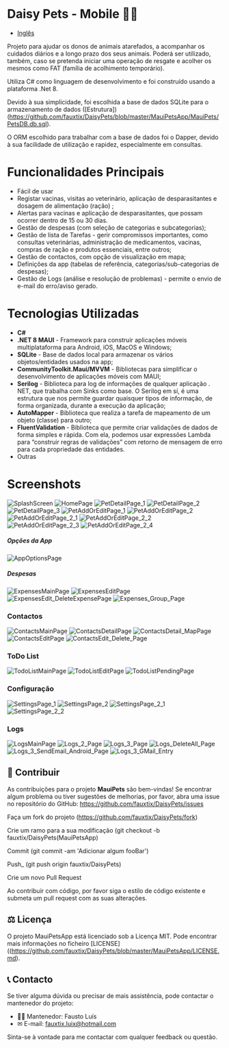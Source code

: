 # Daisy Pets - Mobile 🐶🐱

- [Inglês](./README.md)

Projeto para ajudar os donos de animais atarefados, a acompanhar os cuidados diários e a longo prazo dos seus animais.
Poderá ser utilizado, também, caso se pretenda iniciar uma operação de resgate e acolher os mesmos como FAT (família de acolhimento temporário).

Utiliza C# como linguagem de desenvolvimento e foi construído usando a plataforma .Net 8.

Devido à sua simplicidade, foi escolhida a base de dados SQLite para o armazenamento de dados ([Estrutura])(https://github.com/fauxtix/DaisyPets/blob/master/MauiPetsApp/MauiPets/PetsDB.db.sql).

O ORM escolhido para trabalhar com a base de dados foi o Dapper, devido à sua facilidade de utilização e rapidez, especialmente em consultas.

# Funcionalidades Principais

- Fácil de usar
- Registar vacinas, visitas ao veterinário, aplicação de desparasitantes e dosagem de alimentação (ração) ;
- Alertas para vacinas e aplicação de desparasitantes, que possam ocorrer dentro de 15 ou 30 dias.
- Gestão de despesas (com seleção de categorias e subcategorias);
- Gestão de lista de Tarefas - gerir compromissos importantes, como consultas veterinárias, administração de medicamentos, vacinas, compras de ração e produtos essenciais, entre outros;
- Gestão de contactos, com opção de visualização em mapa;
- Definições da app (tabelas de referência, categorias/sub-categorias de despesas);
- Gestão de Logs (análise e resolução de problemas) - permite o envio de e-mail do erro/aviso gerado.

# Tecnologias Utilizadas

- **C#**
- **.NET 8 MAUI** - Framework para construir aplicações móveis multiplataforma para Android, iOS, MacOS e Windows;
- **SQLite** - Base de dados local para armazenar os vários objetos/entidades usados na app;
- **CommunityToolkit.Maui/MVVM** - Bibliotecas para simplificar o desenvolvimento de aplicações móveis com MAUI;
- **Serilog** - Biblioteca para log de informações de qualquer aplicação . NET, que trabalha com Sinks como base. 
  O Serilog em sí, é uma estrutura que nos permite guardar quaisquer tipos de informação, de forma organizada, durante a execução da aplicação;
- **AutoMapper** - Biblioteca que realiza a tarefa de mapeamento de um objeto (classe) para outro;
- **FluentValidation** - Biblioteca que permite criar validações de dados de forma simples e rápida. 
  Com ela, podemos usar expressões Lambda para “construir regras de validações” com retorno de mensagem de erro para cada propriedade das entidades.
- Outras

# Screenshots

![SplashScreen](https://github.com/user-attachments/assets/26dc5f35-0b42-4f00-9265-c9cb3eff764c)
![HomePage](https://github.com/user-attachments/assets/cc01bcc7-bac6-46bb-b622-7679dc8f614a)
![PetDetailPage_1](https://github.com/user-attachments/assets/dde659f8-e2ee-4bc4-9d01-8364d6fdf213)
![PetDetailPage_2](https://github.com/user-attachments/assets/f3cb8493-e8fe-4950-a1de-761633844abc)
![PetDetailPage_3](https://github.com/user-attachments/assets/4debeeb0-e81b-40e0-9e36-f4dfbdfaf575)
![PetAddOrEditPage_1](https://github.com/user-attachments/assets/43a58263-5466-49cf-98e4-df8bdb789198)
![PetAddOrEditPage_2](https://github.com/user-attachments/assets/4c7fa20a-4829-4f6e-957c-6f41573a1ec0)
![PetAddOrEditPage_2_1](https://github.com/user-attachments/assets/d030a3f8-05c7-43df-80e4-45848b6f52c4)
![PetAddOrEditPage_2_2](https://github.com/user-attachments/assets/cac39949-5b9e-45df-8160-fbf1b4d5b973)
![PetAddOrEditPage_2_3](https://github.com/user-attachments/assets/2ba9c8fd-1372-442d-9e5f-e619fb6260fc)
![PetAddOrEditPage_2_4](https://github.com/user-attachments/assets/da6e8db0-6627-42c7-9207-75799f3bbefd)

##### Opções da App

![AppOptionsPage](https://github.com/user-attachments/assets/fcf7b839-2c81-4395-a9ae-d6926ed1188b)

##### Despesas

![ExpensesMainPage](https://github.com/user-attachments/assets/b5f368be-8b70-4452-a05c-97f9156bec76)
![ExpensesEditPage](https://github.com/user-attachments/assets/f2f5c0b8-806e-4da6-a8e2-aeafce2a4efe)
![ExpensesEdit_DeleteExpensePage](https://github.com/user-attachments/assets/8669fb15-cd88-47e8-bcf5-884c6d90f8ca)
![Expenses_Group_Page](https://github.com/user-attachments/assets/872c1632-6746-4d67-8baf-43f83c45520e)

### Contactos

![ContactsMainPage](https://github.com/user-attachments/assets/e145f13b-6f82-415f-813a-39aadd3a2e7d)
![ContactsDetailPage](https://github.com/user-attachments/assets/ef499037-6d9d-44f9-a0ce-89afce54d34c)
![ContactsDetail_MapPage](https://github.com/user-attachments/assets/79b83b0b-c717-416a-8205-1c15d492f704)
![ContactsEditPage](https://github.com/user-attachments/assets/6f13f976-2712-4cbf-806a-ae574749e38f)
![ContactsEdit_Delete_Page](https://github.com/user-attachments/assets/4a718e6f-6de3-4367-93d3-94bd0028b916)

### ToDo List

![TodoListMainPage](https://github.com/user-attachments/assets/a173456e-e66f-4ab8-9bd7-34923f5b0d73)
![TodoListEditPage](https://github.com/user-attachments/assets/b54614d3-74c5-4af9-b831-ab78e035f81f)
![TodoListPendingPage](https://github.com/user-attachments/assets/8222bd72-1e9e-4e39-82ff-fe877c93fb05)

### Configuração

![SettingsPage_1](https://github.com/user-attachments/assets/1bafe3dc-e6e3-4e4b-80ef-63ca8a95a574)
![SettingsPage_2](https://github.com/user-attachments/assets/4d9802c5-0802-4618-ab50-fb9418786677)
![SettingsPage_2_1](https://github.com/user-attachments/assets/bdd7b2ea-747d-407e-8804-1df772c28421)
![SettingsPage_2_2](https://github.com/user-attachments/assets/705060fc-4025-4cb2-a0ce-e3d314fd0c28)

### Logs

![LogsMainPage](https://github.com/user-attachments/assets/11b31434-366c-42e2-b7f1-82f044831403)
![Logs_2_Page](https://github.com/user-attachments/assets/f9ca7961-e558-4bd3-9a8b-5aa06956bc97)
![Logs_3_Page](https://github.com/user-attachments/assets/047426d0-55dd-43e2-82a6-99bfeca6252e)
![Logs_DeleteAll_Page](https://github.com/user-attachments/assets/b572309d-07f4-4069-a62a-e8ab53112d65)
![Logs_3_SendEmail_Android_Page](https://github.com/user-attachments/assets/6fd7a63a-b87d-478e-8e4b-4825af9c6e4b)
![Logs_3_GMail_Entry](https://github.com/user-attachments/assets/b84271c1-a1de-4fd8-8012-129e72cf7215)


## 🌟 Contribuir

As contribuições para o projeto **MauiPets** são bem-vindas! Se encontrar algum problema ou tiver sugestões de melhorias, por favor, abra uma issue no repositório do GitHub: https://github.com/fauxtix/DaisyPets/issues

Faça um fork do projeto (https://github.com/fauxtix/DaisyPets/fork)

Crie um ramo para a sua modificação (git checkout -b fauxtix/DaisyPets(MauiPetsApp)

Commit (git commit -am 'Adicionar algum fooBar')

Push_ (git push origin fauxtix/DaisyPets)

Crie um novo Pull Request

Ao contribuir com código, por favor siga o estilo de código existente e submeta um pull request com as suas alterações.

## ⚖ Licença

O projeto MauiPetsApp está licenciado sob a Licença MIT. Pode encontrar mais informações no ficheiro [LICENSE]((https://github.com/fauxtix/DaisyPets/blob/master/MauiPetsApp/LICENSE.md).

## 📞 Contacto

Se tiver alguma dúvida ou precisar de mais assistência, pode contactar o mantenedor do projeto:

- 👨‍💻 Mantenedor: Fausto Luís
- ✉ E-mail: fauxtix.luix@hotmail.com

Sinta-se à vontade para me contactar com qualquer feedback ou questão.

